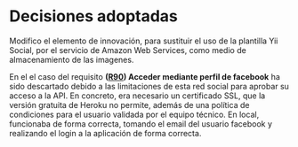 # Decisiones adoptadas

Modifico el elemento de innovación, para sustituir el uso de la plantilla Yii Social, por el servicio de Amazon Web Services, como medio de almacenamiento de las imagenes.

En el el caso del requisito **([R90](https://github.com/alfredobp/ecofriendly/issues/90)) Acceder mediante perfil de facebook** ha sido descartado debido a las limitaciones de esta red social para aprobar su acceso a la API. En concreto, era necesario un certificado SSL, que la versión gratuita de Heroku no permite, además de una política de condiciones para el usuario validada por el equipo técnico. En local, funcionaba de forma correcta, tomando el email del usuario facebook y realizando el login a la aplicación de forma correcta.